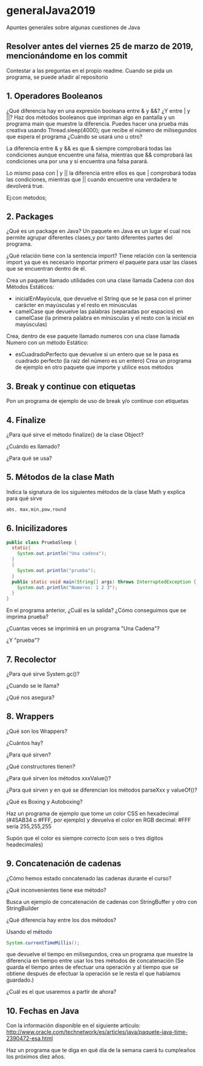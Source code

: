 # generalJava2019
Apuntes generales sobre algunas cuestiones de Java

## Resolver antes del viernes 25 de marzo de 2019, mencionándome en los commit
Contestar a las preguntas en el propio readme. Cuando se pida un programa, se puede añadir al repositorio

## 1. Operadores Booleanos

¿Qué diferencia hay en una expresión booleana entre & y &&?
¿Y entre | y ||?
Haz dos métodos booleanos que impriman algo en pantalla y un programa main que muestre la diferencia. Puedes hacer una
prueba más creativa usando
Thread.sleep(4000);
que recibe el número de milisegundos que espera el programa
¿Cuándo se usará uno u otro?

La diferencia entre & y && es que & siempre comprobará todas las condiciones aunque encuentre una falsa,
mientras que && comprobará las condiciones una por una y si encuentra una falsa parará.

Lo mismo pasa con | y || la diferencia entre ellos es que | comprobará todas las condiciones,
mientras que || cuando encuentre una verdadera te devolverá true.

Ej:con metodos;


## 2. Packages

¿Qué es un package en Java?
Un paquete en Java es un lugar el cual nos permite agrupar diferentes clases,y por tanto diferentes partes del programa.

¿Qué relación tiene con la sentencia import?
Tiene relación con la sentencia import ya que es necesario importar primero el paquete para usar las clases que
se encuentran dentro de él.

Crea un paquete llamado utilidades con una clase llamada Cadena con dos Métodos Estáticos:

* inicialEnMayúcula, que devuelve el String que se le pasa con el primer carácter en mayúsculas y el resto en minúsculas
* camelCase que devuelve las palabras (separadas por espacios) en camelCase (la primera palabra en minúsculas y el resto con la inicial en mayúsculas)

Crea, dentro de ese paquete llamado numeros con una clase llamada Numero con un  método Estático:

* esCuadradoPerfecto que devuelve si un entero que se le pasa es cuadrado perfecto (la raíz del número es un entero)
Crea un programa de ejemplo en otro paquete que importe y utilice esos métodos

## 3. Break y continue con etiquetas

Pon un programa de ejemplo de uso de break y/o continue con etiquetas

## 4. Finalize

¿Para qué sirve el método finalize() de la clase Object?

¿Cuándo es llamado?

¿Para qué se usa?

## 5. Métodos de la clase Math

Indica la signatura de los siguientes métodos de la clase Math y explica para qué sirve

```java
abs, max,min,pow,round
```

## 6. Inicilizadores

```java
public class PruebaSleep {
  static{
    System.out.println("Una cadena");
  }
  {
    System.out.println("prueba");
  }
  public static void main(String[] args) throws InterruptedException {
    System.out.println("Numeros: 1 2 3");
  }
}
```
En el programa anterior, ¿Cuál es la salida?
¿Cómo conseguimos que se imprima prueba?

¿Cuantas veces se imprimirá en un programa "Una Cadena"?

¿Y "prueba"?

## 7. Recolector


¿Para qué sirve System.gc()?

¿Cuando se le llama?

¿Qué nos asegura?

## 8. Wrappers

¿Qué son los Wrappers?

¿Cuántos hay?

¿Para qué sirven?

¿Qué constructores tienen?

¿Para qué sirven los métodos xxxValue()?

¿Para qué sirven y en qué se diferencian los métodos parseXxx y valueOf()?

¿Qué es Boxing y Autoboxing?

Haz un programa de ejemplo que tome un color CSS en hexadecimal (#45AB34 o #FFF, por ejemplo) y devuelva el color en RGB decimal: #FFF sería 255,255,255

Supón que el color es siempre correcto (con seis o tres dígitos headecimales)

## 9. Concatenación de cadenas


¿Cómo hemos estado concatenado las cadenas durante el curso?

¿Qué inconvenientes tiene ese método?

Busca un ejemplo de concatenación de cadenas con StringBuffer y otro con StringBuilder

¿Qué diferencia hay entre los dos métodos?

Usando el método 
```java
System.currentTimeMillis();
```
que devuelve el tiempo en milisegundos, crea un programa que muestre la diferencia en tiempo entre usar los tres métodos de concatenación (Se guarda el tiempo antes de efectuar una operación y al tiempo que se obtiene después de efectuar la operación se le resta el que habíamos guardado.)

¿Cuál es el que usaremos a partir de ahora?

## 10. Fechas en Java


Con la información disponible en el siguiente artículo:
http://www.oracle.com/technetwork/es/articles/java/paquete-java-time-2390472-esa.html



Haz un programa que te diga en qué día de la semana caerá tu cumpleaños los próximos diez años.

